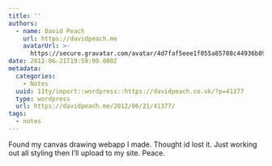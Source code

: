 ```yaml
---
title: ''
authors:
  - name: David Peach
    url: https://davidpeach.me
    avatarUrl: >-
      https://secure.gravatar.com/avatar/4d7faf5eee1f055a85788c44936b8995eaab6dfb004e7854ec747ccb272e91ee?s=96&d=mm&r=g
date: 2012-06-21T19:59:00.000Z
metadata:
  categories:
    - Notes
  uuid: 11ty/import::wordpress::https://davidpeach.co.uk/?p=41377
  type: wordpress
  url: https://davidpeach.me/2012/06/21/41377/
tags:
  - notes
---
```

Found my canvas drawing webapp I made. Thought id lost it. Just working out all styling then I’ll upload to my site. Peace.